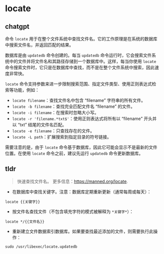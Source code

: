 # locate 
## chatgpt 
命令 `locate` 用于在整个文件系统中查找文件名。它的工作原理是在系统的数据库中搜索文件名，并返回匹配的结果。

数据库是由 `updatedb` 命令创建的。每当 `updatedb` 命令运行时，它会搜索文件系统中的文件并将文件名和其路径存储到一个数据库中。这样，每当你使用 `locate` 命令搜索文件时，它只是在数据库中查找，而不是在整个文件系统中搜索，因此速度非常快。

`locate` 命令支持参数来进一步限制搜索范围、指定文件类型、使用正则表达式检索等功能，例如：

- `locate filename`：查找文件名中包含 “filename” 字符串的所有文件。
- `locate -b filename`：查找完全匹配文件名 “filename” 的文件。
- `locate -i filename`：在搜索时忽略大小写。
- `locate -r 'filename.*txt$'`：使用正则表达式将所有以 “filename” 开头并以 “txt” 结尾的文件名匹配。
- `locate -e filename`：只查找存在的文件。
- `locate -L path`：扩展搜索到指定目录的符号链接。

需要注意的是，由于 `locate` 命令基于数据库，因此它可能会显示不是最新的文件位置。在使用 `locate` 命令之前，建议先运行 `updatedb` 命令更新数据库。 

## tldr 
 
> 快速查找文件名。
> 更多信息：<https://manned.org/locate>.

- 在数据库中查找关键字。注意：数据库定期重新更新（通常每周或每天）：

`locate {{关键字}}`

- 按文件名查找文件（不包含填充字符的模式被解释为 `*关键字*`）：

`locate */{{文件名}}`

- 重新建立文件数据索引数据库。如果要查找最近添加的文件，则需要执行此操作：

`sudo /usr/libexec/locate.updatedb`
